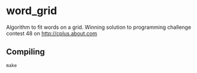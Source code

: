 word_grid
=========
Algorithm to fit words on a grid. Winning solution to programming challenge contest 48 on http://cplus.about.com

Compiling
---------
    make
